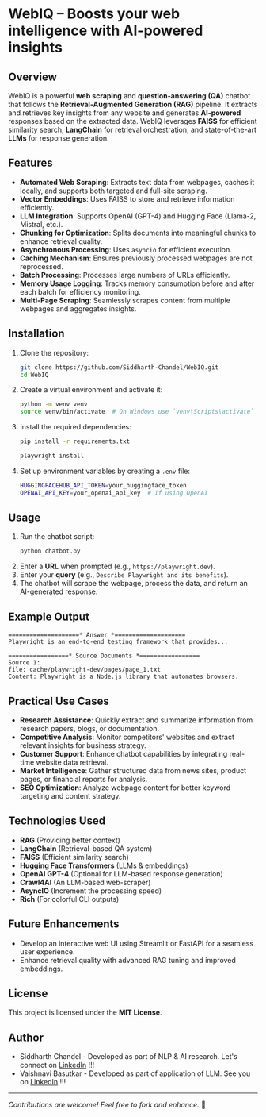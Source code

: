# WebIQ – Boosts your web intelligence with AI-powered insights

## Overview
WebIQ is a powerful **web scraping** and **question-answering (QA)** chatbot that follows the **Retrieval-Augmented Generation (RAG)** pipeline. It extracts and retrieves key insights from any website and generates **AI-powered** responses based on the extracted data. WebIQ leverages **FAISS** for efficient similarity search, **LangChain** for retrieval orchestration, and state-of-the-art **LLMs** for response generation.

## Features
- **Automated Web Scraping**: Extracts text data from webpages, caches it locally, and supports both targeted and full-site scraping.
- **Vector Embeddings**: Uses FAISS to store and retrieve information efficiently.
- **LLM Integration**: Supports OpenAI (GPT-4) and Hugging Face (Llama-2, Mistral, etc.).
- **Chunking for Optimization**: Splits documents into meaningful chunks to enhance retrieval quality.
- **Asynchronous Processing**: Uses `asyncio` for efficient execution.
- **Caching Mechanism**: Ensures previously processed webpages are not reprocessed.
- **Batch Processing**: Processes large numbers of URLs efficiently.
- **Memory Usage Logging**: Tracks memory consumption before and after each batch for efficiency monitoring.
- **Multi-Page Scraping**: Seamlessly scrapes content from multiple webpages and aggregates insights.

## Installation

1. Clone the repository:
    ```sh
    git clone https://github.com/Siddharth-Chandel/WebIQ.git
    cd WebIQ
    ```

2. Create a virtual environment and activate it:
    ```sh
    python -m venv venv
    source venv/bin/activate  # On Windows use `venv\Scripts\activate`
    ```

3. Install the required dependencies:
    ```sh
    pip install -r requirements.txt

    playwright install
    ```

4. Set up environment variables by creating a `.env` file:
    ```sh
    HUGGINGFACEHUB_API_TOKEN=your_huggingface_token
    OPENAI_API_KEY=your_openai_api_key  # If using OpenAI
    ```

## Usage

1. Run the chatbot script:
    ```sh
    python chatbot.py
    ```
2. Enter a **URL** when prompted (e.g., `https://playwright.dev`).
3. Enter your **query** (e.g., `Describe Playwright and its benefits`).
4. The chatbot will scrape the webpage, process the data, and return an AI-generated response.

## Example Output
```
====================* Answer *====================
Playwright is an end-to-end testing framework that provides...

=================* Source Documents *=================
Source 1:
file: cache/playwright-dev/pages/page_1.txt
Content: Playwright is a Node.js library that automates browsers.
```
## Practical Use Cases
- **Research Assistance**: Quickly extract and summarize information from research papers, blogs, or documentation.
- **Competitive Analysis**: Monitor competitors' websites and extract relevant insights for business strategy.
- **Customer Support**: Enhance chatbot capabilities by integrating real-time website data retrieval.
- **Market Intelligence**: Gather structured data from news sites, product pages, or financial reports for analysis.
- **SEO Optimization**: Analyze webpage content for better keyword targeting and content strategy.

## Technologies Used
- **RAG** (Providing better context)
- **LangChain** (Retrieval-based QA system)
- **FAISS** (Efficient similarity search)
- **Hugging Face Transformers** (LLMs & embeddings)
- **OpenAI GPT-4** (Optional for LLM-based response generation)
- **Crawl4AI** (An LLM-based web-scraper)
- **AsyncIO** (Increment the processing speed)
- **Rich** (For colorful CLI outputs)

## Future Enhancements
- Develop an interactive web UI using Streamlit or FastAPI for a seamless user experience.
- Enhance retrieval quality with advanced RAG tuning and improved embeddings.

## License
This project is licensed under the **MIT License**.

## Author
- Siddharth Chandel - Developed as part of NLP & AI research.
Let's connect on [LinkedIn](https://www.linkedin.com/in/siddharth-chandel-001097245/) !!!
- Vaishnavi Basutkar - Developed as part of application of LLM.
See you on [LinkedIn](https://www.linkedin.com/in/vaishnavi-basutkar-24699a2a7/) !!!

---
_Contributions are welcome! Feel free to fork and enhance._ 🚀

